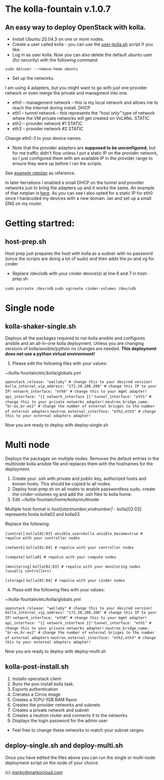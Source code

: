 # The kolla-fountain v.1.0.7

## An easy way to deploy OpenStack with kolla.

* Install Ubuntu 20.04.3 on one or more nodes.
* Create a user called kolla - you can use the [user-kolla.sh](https://github.com/markosluga/kolla-fountain/blob/main/user-kolla.sh) script if you like. 
* Log in as user kolla. Now you can also delete the default ubuntu user (for security) with the following command:

`sudo deluser --remove-home ubuntu`

* Set up the networks. 

I am using 4 adapters, but you might want to go with just one provider network or even merge the private and managment into one.

* eth0 – management network – this is my local network and allows me to reach the internet during install. DHCP
* eth1 – tunnel network – this represents the “host only” type of network where the VM private networks will get created on VxLANs. STATIC
* eth2 – provider network #1 STATIC
* eth3 – provider network #2 STATIC

Change eth0-3 to your device names.

* Note that the provider adapters are **supposed to be unconfigured**, but for me traffic didn't flow unless I put a static IP on the provider network, so I just configured them with am available IP in the provider range to ensure they were up before I ran the scripts.

See [example netplan](https://github.com/markosluga/kolla-fountain/blob/main/etc/netplan/00-installer-config.yaml) as reference.

In later iterrations I enabled a small DHCP on the tunnel and provider networks just to bring the adapters up and it works the same. An example of that netplan is [here](https://github.com/markosluga/kolla-fountain/blob/main/etc/netplan/01-installer-config.yaml). As you can see I also opted for a static IP for eth0 since I hardcoded my devices with a new domain .lan and set up a small DNS on my router.

# Getting startred:

## host-prep.sh

Host prep just prepares the host with kolla as a sudoer with no password (since the scripts are doing a lot of sudo) and then adds the pv and vg for cinder

* Replace /dev/sdb with your cinder device(s) at line 6 and 7 in host-prep.sh

`sudo pvcreate /dev/sdb`
`sudo vgcreate cinder-volumes /dev/sdb`

# Single node

## kolla-shaker-single.sh

Deploys all the packages required to run kolla ansible and configures ansible and an all-in-one kolla deployment. Unless you are changing versions of kolla/ansible/python no changes are needed. **This deployment does not use a python virtual environment!**

1. Please edit the following files with your values:

~/kolla-fountain/etc/kolla/globals.yml 

`openstack_release: "wallaby" # change this to your desired version!`
`kolla_internal_vip_address: "172.20.208.200" # change this IP to your IP!`
`network_interface: "eth0" # change this to your mgmt adapter!`
`api_interface: "{{ network_interface }}"`
`tunnel_interface: "eth1" # change this to your private networks adapter!`
`neutron_bridge_name: "br-ex,br-ex2" # change the number of external brisges to the number of external adapters`
`neutron_external_interface: "eth2,eth3" # change this to your external adapters adapter!`

Now you are ready to deploy with deploy-single.sh

# Multi node

Deploys the packages on multiple nodes. Removes the default entries in the multinode kolla ansible file and replaces them with the hostnames for the deployment. 

1. Create your .ssh with private and public key, authorized hosts and known hosts. This should be copied to all nodes.
2. Deploy host-prep.sh on all nodes to enable passwordless sudo, create the cinder-volumes vg and add the .ssh files to kolla home.
3. Edit ~/kolla-fountain/home/kolla/multinode

Multiple host format is *host[startnumber,endnumber]* - kolla[02:03] represents hosts kolla02 and kolla03

Replace the following:

`[control]`
`kolla[02:03] ansible_user=kolla ansible_become=true # repalce with your controller nodes`
 
`[network]`
`kolla[01:04] # repalce with your controller nodes`

`[compute]`
`kolla01 # repalce with your compute nodes`

`[monitoring]`
`kolla[02:03] # repalce with your monitoring nodes (usually controllers)`

`[storage]`
`kolla[01:04] # repalce with your cinder nodes`

4. Plase edit the following files with your values:

~/kolla-fountain/etc/kolla/globals.yml 

`openstack_release: "wallaby" # change this to your desired version!`
`kolla_internal_vip_address: "172.20.208.200" # change this IP to your IP!`
`network_interface: "eth0" # change this to your mgmt adapter!`
`api_interface: "{{ network_interface }}"`
`tunnel_interface: "eth1" # change this to your private networks adapter!`
`neutron_bridge_name: "br-ex,br-ex2" # change the number of external brisges to the number of external adapters`
`neutron_external_interface: "eth2,eth3" # change this to your external adapters adapter!`

Now you are ready to deploy with deploy-multi.sh

## kolla-post-install.sh

1. Installs openstack client
2. Runs the pos-install kolla task.
3. Exports authentication
4. Crerates a Cirros image
5. Creates a 1CPU-1GB RAM flavor
6. Creates the provider networks and subnets
7. Creates a private network and subnet
8. Creates a neutron router and connects it to the networks.
9. Displays the login password for the admin user

* Feel free to change these networks to match your subnet ranges

## deploy-single.sh and deploy-multi.sh

Once you have edited the files above you can run the single or multi-node deployment script on the node of your choice.

(c) marko@markocloud.com


